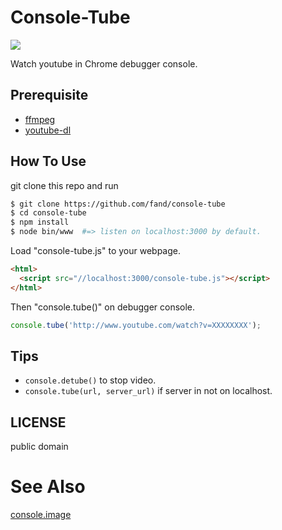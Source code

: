 # Console-Tube

![](http://cdn-ak.f.st-hatena.com/images/fotolife/a/amagitakayosi/20140507/20140507072043.gif)

Watch youtube in Chrome debugger console.

## Prerequisite

- [ffmpeg](http://www.ffmpeg.org)
- [youtube-dl](http://rg3.github.io/youtube-dl/)

## How To Use

git clone this repo and run

```bash
$ git clone https://github.com/fand/console-tube
$ cd console-tube
$ npm install
$ node bin/www  #=> listen on localhost:3000 by default.
```

Load "console-tube.js" to your webpage.

```html
<html>
  <script src="//localhost:3000/console-tube.js"></script>
</html>
```

Then "console.tube()" on debugger console.

```javascript
console.tube('http://www.youtube.com/watch?v=XXXXXXXX');
```

## Tips

- `console.detube()` to stop video.
- `console.tube(url, server_url)` if server in not on localhost.


## LICENSE

public domain


# See Also

[console.image](https://github.com/adriancooney/console.image)
<!-- - [http://html5doctor.com/video-canvas-magic/](http://html5doctor.com/video-canvas-magic/) -->
<!-- - [http://granular.cs.umu.se/browserphysics/?p=2287](http://granular.cs.umu.se/browserphysics/?p=2287) -->
<!-- - [https://github.com/fluent-ffmpeg/node-fluent-ffmpeg](https://github.com/fluent-ffmpeg/node-fluent-ffmpeg) -->
